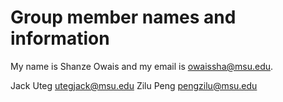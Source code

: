 # Group member names and information

My name is Shanze Owais and my email is owaissha@msu.edu.

Jack Uteg 	utegjack@msu.edu
Zilu Peng   pengzilu@msu.edu
